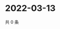 # 2022-03-13

共 0 条

<!-- BEGIN WEIBO -->
<!-- 最后更新时间 Sun Mar 13 2022 18:15:18 GMT+0800 (China Standard Time) -->

<!-- END WEIBO -->
